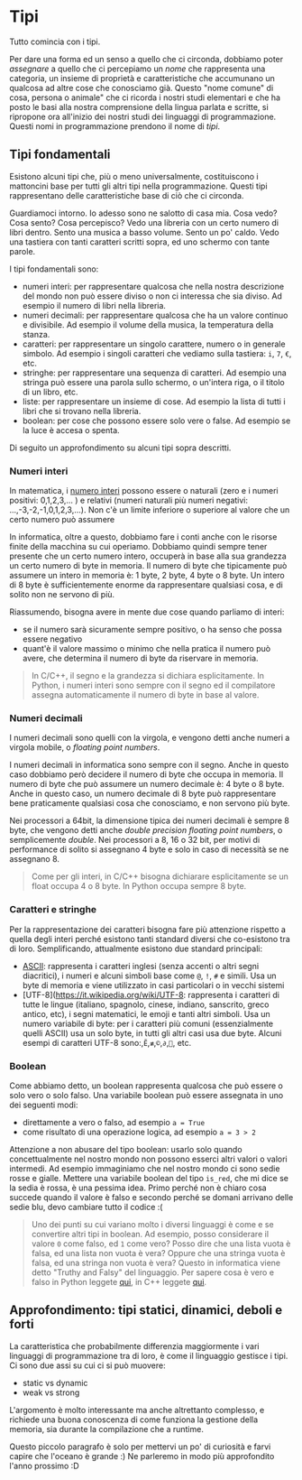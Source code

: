 # Tipi

Tutto comincia con i tipi. 

Per dare una forma ed un senso a quello che ci circonda, dobbiamo poter _assegnare_ a quello che ci percepiamo un _nome_ che rappresenta una categoria, un insieme di proprietà e caratteristiche che accumunano un qualcosa ad altre cose che conosciamo già. Questo "nome comune" di cosa, persona o animale" che ci ricorda i nostri studi elementari e che ha posto le basi alla nostra comprensione della lingua parlata e scritte, si ripropone ora all'inizio dei nostri studi dei linguaggi di programmazione. Questi nomi in programmazione prendono il nome di _tipi_.

## Tipi fondamentali
Esistono alcuni tipi che, più o meno universalmente, costituiscono i mattoncini base per tutti gli altri tipi nella programmazione. Questi tipi rappresentano delle caratteristiche base di ciò che ci circonda.

Guardiamoci intorno. Io adesso sono ne salotto di casa mia. Cosa vedo? Cosa sento? Cosa percepisco? Vedo una libreria con un certo numero di libri dentro. Sento una musica a basso volume. Sento un po' caldo. Vedo una tastiera con tanti caratteri scritti sopra, ed uno schermo con tante parole. 

I tipi fondamentali sono:
 - numeri interi: per rappresentare qualcosa che nella nostra descrizione del mondo non può essere diviso o non ci interessa che sia diviso. Ad esempio il numero di libri nella libreria.
 - numeri decimali: per rappresentare qualcosa che ha un valore continuo e divisibile. Ad esempio il volume della musica, la temperatura della stanza.
 - caratteri: per rappresentare un singolo carattere, numero o in generale simbolo. Ad esempio i singoli caratteri che vediamo sulla tastiera: `i`, `7`, `€`, etc.
 - stringhe: per rappresentare una sequenza di caratteri. Ad esempio una stringa può essere una parola sullo schermo, o un'intera riga, o il titolo di un libro, etc.
 - liste: per rappresentare un insieme di cose. Ad esempio la lista di tutti i libri che si trovano nella libreria.
- boolean: per cose che possono essere solo vere o false. Ad esempio se la luce è accesa o spenta.


Di seguito un approfondimento su alcuni tipi sopra descritti.

### Numeri interi
In matematica, i [numero interi](https://it.wikipedia.org/wiki/Numero_intero) possono essere o naturali (zero e i numeri positivi: 0,1,2,3,... ) e relativi (numeri naturali più numeri negativi: ...,-3,-2,-1,0,1,2,3,...). Non c'è un limite inferiore o superiore al valore che un certo numero può assumere

In informatica, oltre a questo, dobbiamo fare i conti anche con le risorse finite della macchina su cui operiamo. Dobbiamo quindi sempre tener presente che un certo numero intero, occuperà in base alla sua grandezza un certo numero di byte in memoria. Il numero di byte che tipicamente può assumere un intero in memoria è: 1 byte, 2 byte, 4 byte o 8 byte. Un intero di 8 byte è sufficientemente enorme da rappresentare qualsiasi cosa, e di solito non ne servono di più.

Riassumendo, bisogna avere in mente due cose quando parliamo di interi:
- se il numero sarà sicuramente sempre positivo, o ha senso che possa essere negativo
- quant'è il valore massimo o minimo che nella pratica il numero può avere, che determina il numero di byte da riservare in memoria.

> In C/C++, il segno e la grandezza si dichiara esplicitamente. In Python, i numeri interi sono sempre con il segno ed il compilatore assegna automaticamente il numero di byte in base al valore.

### Numeri decimali
I numeri decimali sono quelli con la virgola, e vengono detti anche numeri a virgola mobile, o _floating point numbers_.

I numeri decimali in informatica sono sempre con il segno. Anche in questo caso dobbiamo però decidere il numero di byte che occupa in memoria. Il numero di byte che può assumere un numero decimale è: 4 byte o 8 byte. Anche in questo caso, un numero decimale di 8 byte può rappresentare bene praticamente qualsiasi cosa che conosciamo, e non servono più byte.

Nei processori a 64bit, la dimensione tipica dei numeri decimali è sempre 8 byte, che vengono detti anche _double precision floating point numbers_, o semplicemente _double_. Nei processori a 8, 16 o 32 bit, per motivi di performance di solito si assegnano 4 byte e solo in caso di necessità se ne assegnano 8.

> Come per gli interi, in C/C++ bisogna dichiarare esplicitamente se un float occupa 4 o 8 byte. In Python occupa sempre 8 byte.

### Caratteri e stringhe
Per la rappresentazione dei caratteri bisogna fare più attenzione rispetto a quella degli interi perché esistono tanti standard diversi che co-esistono tra di loro. Semplificando, attualmente esistono due standard principali:
- [ASCII](https://it.wikipedia.org/wiki/ASCII): rappresenta i caratteri inglesi (senza accenti o altri segni diacritici), i numeri e alcuni simboli base come `@`, `!`, `#` e simili. Usa un byte di memoria e viene utilizzato in casi particolari o in vecchi sistemi
- [UTF-8](https://it.wikipedia.org/wiki/UTF-8: rappresenta i caratteri di tutte le lingue (italiano, spagnolo, cinese, indiano, sanscrito, greco antico, etc), i segni matematici, le emoji e tanti altri simboli. Usa un numero variabile di byte: per i caratteri più comuni (essenzialmente quelli ASCII) usa un solo byte, in tutti gli altri casi usa due byte. Alcuni esempi di caratteri UTF-8 sono:,`Ẽ`,`≢`,`©`,`∂`,`🌷`, etc.

### Boolean
Come abbiamo detto, un boolean rappresenta qualcosa che può essere o  solo vero o solo falso. Una variabile boolean può essere assegnata in uno dei seguenti modi:
- direttamente a vero o falso, ad esempio `a = True`
- come risultato di una operazione logica, ad esempio `a = 3 > 2`

Attenzione a non abusare del tipo boolean: usarlo solo quando concettualmente nel nostro mondo non possono esserci altri valori o valori intermedi. Ad esempio immaginiamo che nel nostro mondo ci sono sedie rosse e gialle. Mettere una variabile boolean del tipo `is_red`, che mi dice se la sedia è rossa, è una pessima idea. Primo perché non è chiaro cosa succede quando il valore è falso e secondo perché se domani arrivano delle sedie blu, devo cambiare tutto il codice :(

> Uno dei punti su cui variano molto i diversi linguaggi è come e se convertire altri tipi in boolean. Ad esempio, posso considerare il valore `0` come falso, ed `1` come vero? Posso dire che una lista vuota è falsa, ed una lista non vuota è vera? Oppure che una stringa vuota è falsa, ed una stringa non vuota è vera? Questo in informatica viene detto "Truthy and Falsy" del linguaggio. Per sapere cosa è vero e falso in Python leggete [qui](https://docs.python.org/2.4/lib/truth.html), in C++ leggete [qui](https://www.geeksforgeeks.org/bool-data-type-in-c/).

## Approfondimento: tipi statici, dinamici, deboli e forti
La caratteristica che probabilmente differenzia maggiormente i vari linguaggi di programmazione tra di loro, è come il linguaggio gestisce i tipi. Ci sono due assi su cui ci si può muovere:
- static vs dynamic
- weak vs strong

L'argomento è molto interessante ma anche altrettanto complesso, e richiede una buona conoscenza di come funziona la gestione della memoria, sia durante la compilazione che a runtime.

Questo piccolo paragrafo è solo per mettervi un po' di curiosità e farvi capire che l'oceano è grande :) Ne parleremo in modo più approfondito l'anno prossimo :D



